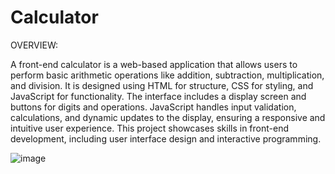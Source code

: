 # Calculator
OVERVIEW:

A front-end calculator is a web-based application that allows users to perform basic arithmetic operations like addition, subtraction, multiplication, and division. It is designed using HTML for structure, CSS for styling, and JavaScript for functionality. The interface includes a display screen and buttons for digits and operations. JavaScript handles input validation, calculations, and dynamic updates to the display, ensuring a responsive and intuitive user experience. This project showcases skills in front-end development, including user interface design and interactive programming.


![image](https://github.com/jawali04/Calculator/assets/98407692/81eaeab9-d258-4106-8f22-5c7ce2243a35)
